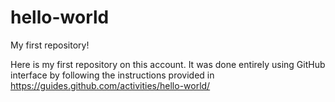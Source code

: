 # hello-world
My first repository!

Here is my first repository on this account. It was done entirely using GitHub interface by following the instructions provided in https://guides.github.com/activities/hello-world/
